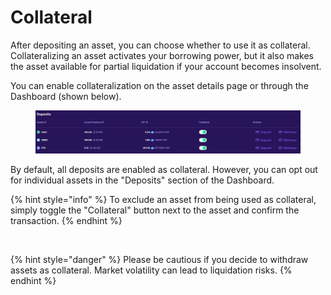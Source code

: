# Collateral

After depositing an asset, you can choose whether to use it as collateral. Collateralizing an asset activates your borrowing power, but it also makes the asset available for partial liquidation if your account becomes insolvent.

You can enable collateralization on the asset details page or through the Dashboard (shown below).

<div data-full-width="true"><figure><img src="../.gitbook/assets/image (101).png" alt=""><figcaption></figcaption></figure></div>

By default, all deposits are enabled as collateral. However, you can opt out for individual assets in the "Deposits" section of the Dashboard.

{% hint style="info" %}
To exclude an asset from being used as collateral, simply toggle the "Collateral" button next to the asset and confirm the transaction.
{% endhint %}

<figure><img src="../.gitbook/assets/image (65).png" alt=""><figcaption></figcaption></figure>

{% hint style="danger" %}
Please be cautious if you decide to withdraw assets as collateral. Market volatility can lead to liquidation risks.
{% endhint %}
